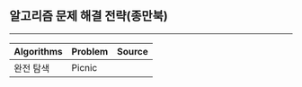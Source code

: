 ## 알고리즘 문제 해결 전략(종만북)
<hr>

Algorithms|Problem|Source   
----------|-------|---------
완전 탐색  | Picnic|
